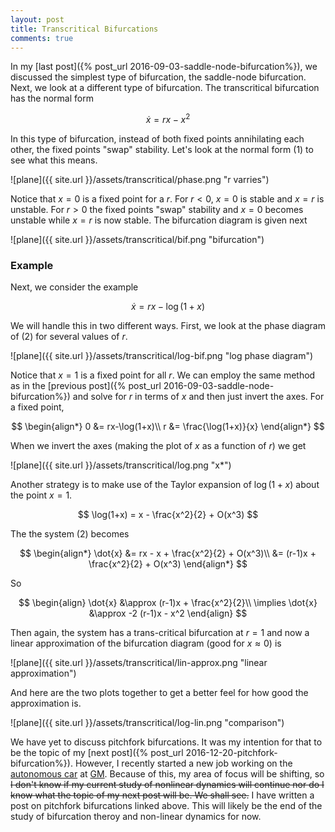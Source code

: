```yaml
---
layout: post
title: Transcritical Bifurcations
comments: true
---
```


In my [last post]({% post_url  2016-09-03-saddle-node-bifurcation%}), we discussed the simplest type of bifurcation, the saddle-node bifurcation. Next, we look at a different type of bifurcation. The transcritical bifurcation has the normal form

$$
\begin{equation}
\dot{x} = rx - x^2
\end{equation}
$$

In this type of bifurcation, instead of both fixed points annihilating each other, the fixed points "swap" stability. Let's look at the normal form (1) to see what this means.

![plane]({{ site.url }}/assets/transcritical/phase.png "r varries")

Notice that $x=0$ is a fixed point for a $r$.  For $r<0$, $x = 0$ is stable and $x = r$ is unstable.  For $r>0$ the fixed points "swap" stability and $x=0$ becomes unstable while $x=r$ is now stable. The bifurcation diagram is given next

![plane]({{ site.url }}/assets/transcritical/bif.png "bifurcation")

### Example ###
Next, we consider the example 

$$
\begin{equation}
\dot{x} = rx - \log(1+x)
\end{equation}
$$

We will handle this in two different ways. First, we look at the phase diagram of (2) for several values of $r$.

![plane]({{ site.url }}/assets/transcritical/log-bif.png "log phase diagram")

Notice that $x=1$ is a fixed point for all $r$. We can employ the same method as in the [previous post]({% post_url  2016-09-03-saddle-node-bifurcation%}) and solve for $r$ in terms of $x$ and then just invert the axes. For a fixed point, 

$$
\begin{align*}
0 &= rx-\log(1+x)\\
r &= \frac{\log(1+x)}{x}
\end{align*}
$$

When we invert the axes (making the plot of $x$ as a function of $r$) we get

![plane]({{ site.url }}/assets/transcritical/log.png "x*")

Another strategy is to make use of the Taylor expansion of $\log(1+x)$ about the point $x=1$.

$$
\log(1+x) = x - \frac{x^2}{2} + O(x^3)
$$

The the system (2) becomes

$$
\begin{align*}
\dot{x} &= rx - x + \frac{x^2}{2} + O(x^3)\\
&= (r-1)x + \frac{x^2}{2} + O(x^3)
\end{align*}
$$

So 

$$
\begin{align}
\dot{x} &\approx (r-1)x + \frac{x^2}{2}\\
\implies \dot{x} &\approx -2 (r-1)x - x^2
\end{align}
$$

Then again, the system has a trans-critical bifurcation at $r = 1$ and now a linear approximation of the bifurcation diagram (good for $x \approx 0$) is 

![plane]({{ site.url }}/assets/transcritical/lin-approx.png "linear approximation")

And here are the two plots together to get a better feel for how good the approximation is.

![plane]({{ site.url }}/assets/transcritical/log-lin.png "comparison")

We have yet to discuss pitchfork bifurcations. It was my intention for that to be the topic of my [next post]({% post_url  2016-12-20-pitchfork-bifurcation%}). However, I recently started a new job working on the [autonomous car](http://media.gm.com/media/us/en/gm/news.detail.html/content/Pages/news/us/en/2016/mar/0311-cruise.html) at [GM](http://www.gm.com/index.html). Because of this, my area of focus will be shifting, so <del>I don't know if my current study of nonlinear dynamics will continue nor do I know what the topic of my next post will be. We shall see.</del> I have written a post on pitchfork bifurcations linked above. This will likely be the end of the study of bifurcation theroy and non-linear dynamics for now.